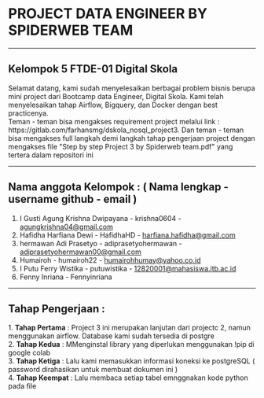 <h1><b> PROJECT DATA ENGINEER BY SPIDERWEB TEAM </b></h1> 
<hr>
<h2> Kelompok 5 FTDE-01 Digital Skola </h2> 
Selamat datang, kami sudah menyelesaikan berbagai problem bisnis berupa mini project dari Bootcamp data Engineer, Digital Skola. Kami telah menyelesaikan tahap Airflow, Bigquery, dan Docker dengan best practicenya. 
<br>
Teman - teman bisa mengakses requirement project melalui link : https://gitlab.com/farhansmg/dskola_nosql_project3. Dan teman - teman bisa mengakses full langkah demi langkah tahap pengerjaan project dengan mengakses file "Step by step Project 3 by Spiderweb team.pdf" yang tertera dalam repositori ini
<hr>

<h2> Nama anggota Kelompok : ( Nama lengkap - username github - email ) </h2>

1. I Gusti Agung Krishna Dwipayana - krishna0604 - agungkrishna04@gmail.com
2. Hafidha Harfiana Dewi - HafidhaHD - harfiana.hafidha@gmail.com
3. hermawan Adi Prasetyo - adiprasetyohermawan - adiprasetyohermawan00@gmail.com
4. Humairoh - humairoh22 - humairohhumay@yahoo.co.id
5. I Putu Ferry Wistika - putuwistika - 12820001@mahasiswa.itb.ac.id
6. Fenny Inriana - Fennyinriana
<hr>

<h2> Tahap Pengerjaan : </h2>  
1. <b>Tahap Pertama</b> : Project 3 ini merupakan lanjutan dari projectc 2, namun menggunakan airflow. Database kami sudah tersedia di postgre
<br>
2. <b>Tahap Kedua</b> : MMenginstal library yang diperlukan menggunakan !pip di google colab
<br>
3. <b>Tahap Ketiga</b> : Lalu kami memasukkan informasi koneksi ke postgreSQL ( password dirahasikan untuk membuat dokumen ini )
<br>
4. <b>Tahap Keempat</b> : Lalu membaca setiap tabel  emnggnakan kode python pada file 

